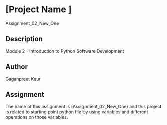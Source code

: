 # [Project Name ]

Assignment_02_New_One

## Description

Module 2 - Introduction to Python Software Development

## Author

Gaganpreet Kaur

## Assignment

The name of this assignment is (Assignment_02_New_One) and this project is related to starting point python file by using variables and different operations on those variables.
